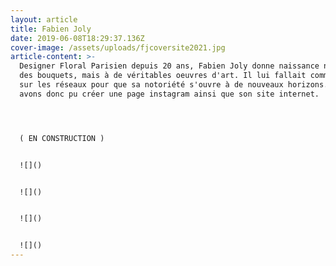 ```yaml
---
layout: article
title: Fabien Joly
date: 2019-06-08T18:29:37.136Z
cover-image: /assets/uploads/fjcoversite2021.jpg
article-content: >-
  Designer Floral Parisien depuis 20 ans, Fabien Joly donne naissance non pas à
  des bouquets, mais à de véritables oeuvres d'art. Il lui fallait communiquer
  sur les réseaux pour que sa notoriété s'ouvre à de nouveaux horizons. Nous
  avons donc pu créer une page instagram ainsi que son site internet.




  ( EN CONSTRUCTION )


  ![]()


  ![]()


  ![]()


  ![]()
---
```

